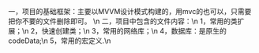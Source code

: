 
一，项目的基础框架：主要以MVVM设计模式构建的，用mvc的也可以，只需要把你不要的文件删除即可。
\n
二，项目中包含的文件内容：\n
   1，常用的类扩展；\n
   2，快速创建类；\n
   3，常用的网络库；\n
4，数据库：是原生的codeData;\n
   5，常用的宏定义.\n

